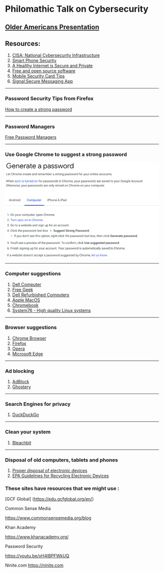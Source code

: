 #  Philomathic Talk on Cybersecurity

## [Older Americans Presentation](https://www.cisa.gov/sites/default/files/publications/Older%20Americans%20Presentation.pdf)

## Resources:
1. [CISA: National Cybersecurity Infrastructure](https://www.cisa.gov/cybersecurity)
2. [Smart Phone Security](https://www.fcc.gov/smartphone-security)
3. [A Healthy Internet is Secure and Private](https://www.mozilla.org/en-US/internet-health/privacy-security/)
4. [Free and open source software](https://ninite.com/)
5. [Mobile Security Card Tips](https://www.cisa.gov/sites/default/files/publications/Mobile%20Security%20Tip%20Card_4.pdf)
6. [Signal:Secure Messaging App](https://signal.org/)

---

### Password Security Tips from Firefox
[How to create a strong password](https://blog.mozilla.org/firefox/how-to-create-strong-passwords/)

----

### Password Managers
[Free Password Managers](https://www.wired.com/2016/01/you-need-a-password-manager/)

----

### Use Google Chrome to suggest a strong password
![Suggest a strong password](https://github.com/donwatkins/presentations/blob/master/images/Google_ChromePasswords.png)

----

### Computer suggestions
1. [Dell Computer](https://www.dell.com/learn/us/en/22/campaigns/outlet)
2. [Free Geek](https://www.ebay.com/str/freegeekbasicsstore)
3. [Dell Refurbished Computers](https://www.dellrefurbished.com/)
4. [Apple MacOS](https://www.apple.com/shop/refurbished/mac)
5. [Chromebook](https://www.google.com/chromebook/)
6. [System76 - High quality Linux systems](https://system76.com/)
----

### Browser suggestions
1. [Chrome Browser](https://support.google.com/chrome/answer/95346?co=GENIE.Platform%3DDesktop&hl=en)
2. [Firefox](https://www.mozilla.org/en-US/firefox/new/)
3. [Opera](https://www.opera.com/)
4. [Microsoft Edge](https://www.microsoft.com/en-us/edge)

----

### Ad blocking
1. [AdBlock](https://getadblock.com/)
2. [Ghostery](https://www.ghostery.com/)

---

### Search Engines for privacy
1. [DuckDuckGo](https://duckduckgo.com/)

----

### Clean your system
1. [Bleachbit](https://www.bleachbit.org/)

---

### Disposal of old computers, tablets and phones
1. [Proper disposal of electronic devices](https://www.us-cert.gov/ncas/tips/ST18-005)
2. [EPA Guidelines for Recycling Electronic Devices](https://www.epa.gov/recycle/electronics-donation-and-recycling)

### These sites have resources that we might use :

[GCF Global] (https://edu.gcfglobal.org/en/) 

Common Sense Media

https://www.commonsensemedia.org/blog 

Khan Academy

https://www.khanacademy.org/ 

Password Security

https://youtu.be/xH4lBPFWkUQ 

Ninite.com
https://ninite.com 


